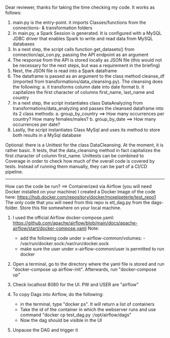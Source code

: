 Dear reviewer,
thanks for taking the time checking my code. It works as follows:
1. main.py is the entry-point. it imports Classes/functions from the connections- & transformation folders 
2. In main.py, a Spark Session is generated. It is configured with a MySQL JDBC driver that enables Spark to write and read data from MySQL databases
3. In a next step, the script calls function get_datasets() from connection/api_con.py, passing the API endpoint as an argument
4. The response from the API is stored locally as JSON file (this would not be necessary for the next steps, but was a requirement in the briefing)
5. Next, the JSON file is read into a Spark dataframe
6. The dataframe is passed as an argument to the class method cleanse_df (imported from transformations/data_cleansing.py). The cleansing does the following:
    a. it transforms column date into date format
    b. it capitalizes the first character of columns first_name, last_name and country
7. In a next step, the script instantiates class DataAnalyzing from transformations/data_analyzing and passes the cleansed dataframe into its 2 class methods:
    a. group_by_country ==> How many occurrences per country? How many females/males?
    b. group_by_date ==> How many occurrences per date?
8. Lastly, the script instantiates Class MySql and uses its method to store both results in a MySql database

Optional: there is a Unittest for the class DataCleansing. At the moment, it is rather basic. It tests, that the data_cleansing method 
          in fact capitalizes the first character of column first_name. Unittests can be combined to Coverage in order to check how much
          of the overall code is covered by tests. Instead of running them manually, they can be part of a CI/CD pipeline.
          
------------------------------------------------------------------------------------------------------------------------------------------------------------

How can the code be run? ==> Containerized via Airflow (you will need Docker installed on your machine) 
I created a Docker Image of the code here: https://hub.docker.com/repository/docker/moxelpeterle/test_repo1
The only code that you will need from this repo is etl_dag.py from the dags-folder. Store this file somewhere on your local machine.

1. I used the official Airflow docker-compose.yaml: https://github.com/apache/airflow/blob/main/docs/apache-airflow/start/docker-compose.yaml
Note: 
    - add the following code under x-airflow-common/volumes: - /var/run/docker.sock:/var/run/docker.sock
    - make sure the user under x-airflow-common/user is permitted to run docker

2. Open a terminal, go to the directory where the yaml file is stored and run "docker-compose up airflow-init". Afterwards, run "docker-compose up"
3. Check localhost 8080 for the UI. PW and USER are "airflow"
4. To copy Dags into Airflow, do the following:
    - in the terminal, type "docker ps". It will return a list of containers 
    - Take the id of the container in which the webserver runs and use command "docker cp test_dag.py <container-id>:/opt/airflow/dags" 
    - Now the dag should be visible in the UI
5. Unpause the DAG and trigger it
 
